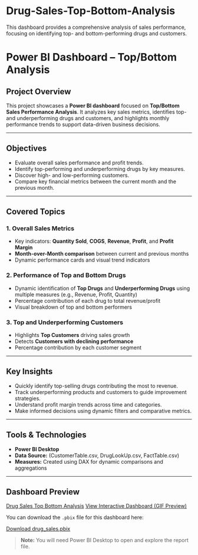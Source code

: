 # Drug-Sales-Top-Bottom-Analysis
This dashboard provides a comprehensive analysis of sales performance, focusing on identifying top- and bottom-performing drugs and customers.

# Power BI Dashboard – Top/Bottom Analysis

## Project Overview
This project showcases a **Power BI dashboard** focused on **Top/Bottom Sales Performance Analysis**. It analyzes key sales metrics, identifies top- and underperforming drugs and customers, and highlights monthly performance trends to support data-driven business decisions.

---

## Objectives
- Evaluate overall sales performance and profit trends.
- Identify top-performing and underperforming drugs by key measures.
- Discover high- and low-performing customers.
- Compare key financial metrics between the current month and the previous month.

---

## Covered Topics

### **1. Overall Sales Metrics**
- Key indicators: **Quantity Sold**, **COGS**, **Revenue**, **Profit**, and **Profit Margin**
- **Month-over-Month comparison** between current and previous months
- Dynamic performance cards and visual trend indicators

### **2. Performance of Top and Bottom Drugs**
- Dynamic identification of **Top Drugs** and **Underperforming Drugs** using multiple measures (e.g., Revenue, Profit, Quantity)
- Percentage contribution of each drug to total revenue/profit
- Visual breakdown of top and bottom performers

### **3. Top and Underperforming Customers**
- Highlights **Top Customers** driving sales growth
- Detects **Customers with declining performance**
- Percentage contribution by each customer segment

---

## Key Insights
- Quickly identify top-selling drugs contributing the most to revenue.
- Track underperforming products and customers to guide improvement strategies.
- Understand profit margin trends across time and categories.
- Make informed decisions using dynamic filters and comparative metrics.

---

## Tools & Technologies
- **Power BI Desktop**
- **Data Source:** (CustomerTable.csv, DrugLookUp.csv, FactTable.csv)
- **Measures:** Created using DAX for dynamic comparisons and aggregations

---

## Dashboard Preview
[Drug Sales Top Bottom Analysis](Drug%20Sales%20-%20Top%20Bottom%20Analysis.png)
[View Interactive Dashboard (GIF Preview)](Drug%20Sales%20-%20Top%20Botton%20Analysis.gif)

You can download the `.pbix` file for this dashboard here:

[Download drug_sales.pbix](https://github.com/minolirm/Drug-Sales---Top-Bottom-Analysis/blob/main/drug%20sales.pbix)

> **Note:** You will need Power BI Desktop to open and explore the report file.

